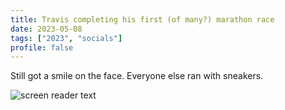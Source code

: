 ```yaml
---
title: Travis completing his first (of many?) marathon race
date: 2023-05-08
tags: ["2023", "socials"]
profile: false
---
```


Still got a smile on the face. Everyone else ran with sneakers. 

![screen reader text](IMG_8774.JPG)


